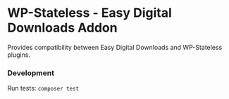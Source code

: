 # WP-Stateless - Easy Digital Downloads Addon

Provides compatibility between Easy Digital Downloads and WP-Stateless plugins.

### Development

Run tests: `composer test`
